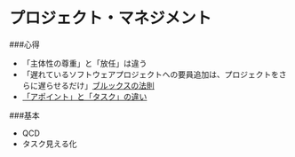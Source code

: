 # プロジェクト・マネジメント

###心得
- 「主体性の尊重」と「放任」は違う
- 「遅れているソフトウェアプロジェクトへの要員追加は、プロジェクトをさらに遅らせるだけ」[ブルックスの法則](https://ja.wikipedia.org/wiki/%E3%83%96%E3%83%AB%E3%83%83%E3%82%AF%E3%82%B9%E3%81%AE%E6%B3%95%E5%89%87)
- [「アポイント」と「タスク」の違い](http://www.atmarkit.co.jp/ait/articles/1001/26/news120.html)


###基本
- QCD
- タスク見える化